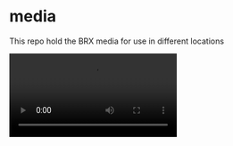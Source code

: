 # media
This repo hold the BRX media for use in different locations


<video src="[https://user-images.githubusercontent.com/126239/151336683-4f0c423a-7bd5-4580-888b-4c08fdfdd4e9.mp4](https://raw.githubusercontent.com/Brx-ai/media/main/videos/onebrx.mp4)https://raw.githubusercontent.com/Brx-ai/media/main/videos/onebrx.mp4"></video>
